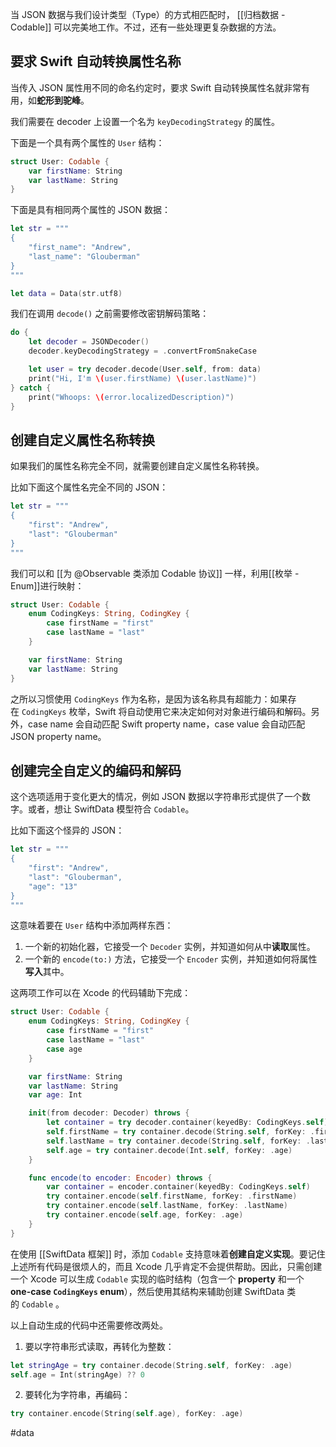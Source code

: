 当 JSON 数据与我们设计类型（Type）的方式相匹配时， [[归档数据 - Codable]] 可以完美地工作。不过，还有一些处理更复杂数据的方法。

## 要求 Swift 自动转换属性名称

当传入 JSON 属性用不同的命名约定时，要求 Swift 自动转换属性名就非常有用，如**蛇形到驼峰**。

我们需要在 decoder 上设置一个名为 `keyDecodingStrategy` 的属性。

下面是一个具有两个属性的 `User` 结构：

```swift
struct User: Codable {
    var firstName: String
    var lastName: String
}
```

下面是具有相同两个属性的 JSON 数据：

```swift
let str = """
{
    "first_name": "Andrew",
    "last_name": "Glouberman"
}
"""

let data = Data(str.utf8)
```

我们在调用 `decode()` 之前需要修改密钥解码策略：

```swift
do {
    let decoder = JSONDecoder()
    decoder.keyDecodingStrategy = .convertFromSnakeCase

    let user = try decoder.decode(User.self, from: data)
    print("Hi, I'm \(user.firstName) \(user.lastName)")
} catch {
    print("Whoops: \(error.localizedDescription)")
} 
```

## 创建自定义属性名称转换

如果我们的属性名称完全不同，就需要创建自定义属性名称转换。

比如下面这个属性名完全不同的 JSON：

```swift
let str = """
{
    "first": "Andrew",
    "last": "Glouberman"
}
"""
```

我们可以和 [[为 @Observable 类添加 Codable 协议]] 一样，利用[[枚举 - Enum]]进行映射：

```swift
struct User: Codable {
    enum CodingKeys: String, CodingKey {
        case firstName = "first"
        case lastName = "last"
    }

    var firstName: String
    var lastName: String
}
```

之所以习惯使用 `CodingKeys` 作为名称，是因为该名称具有超能力：如果存在 `CodingKeys` 枚举，Swift 将自动使用它来决定如何对对象进行编码和解码。另外，case name 会自动匹配 Swift property name，case value 会自动匹配 JSON property name。

## 创建完全自定义的编码和解码

这个选项适用于变化更大的情况，例如 JSON 数据以字符串形式提供了一个数字。或者，想让 SwiftData 模型符合 `Codable`。

比如下面这个怪异的 JSON：

```swift
let str = """
{
    "first": "Andrew",
    "last": "Glouberman",
    "age": "13"
}
"""
```

这意味着要在 `User` 结构中添加两样东西：

1. 一个新的初始化器，它接受一个 `Decoder` 实例，并知道如何从中**读取**属性。
2. 一个新的 `encode(to:)` 方法，它接受一个 `Encoder` 实例，并知道如何将属性**写入**其中。

这两项工作可以在 Xcode 的代码辅助下完成：

```swift
struct User: Codable {
    enum CodingKeys: String, CodingKey {
        case firstName = "first"
        case lastName = "last"
        case age
    }

    var firstName: String
    var lastName: String
    var age: Int

    init(from decoder: Decoder) throws {
        let container = try decoder.container(keyedBy: CodingKeys.self)
        self.firstName = try container.decode(String.self, forKey: .firstName)
        self.lastName = try container.decode(String.self, forKey: .lastName)
        self.age = try container.decode(Int.self, forKey: .age)
    }

    func encode(to encoder: Encoder) throws {
        var container = encoder.container(keyedBy: CodingKeys.self)
        try container.encode(self.firstName, forKey: .firstName)
        try container.encode(self.lastName, forKey: .lastName)
        try container.encode(self.age, forKey: .age)
    }
}
```

在使用 [[SwiftData 框架]] 时，添加 `Codable` 支持意味着**创建自定义实现**。要记住上述所有代码是很烦人的，而且 Xcode 几乎肯定不会提供帮助。因此，只需创建一个 Xcode 可以生成 `Codable` 实现的临时结构（包含一个 **property** 和一个 **one-case `CodingKeys` enum**），然后使用其结构来辅助创建 SwiftData 类的 `Codable` 。

以上自动生成的代码中还需要修改两处。

1. 要以字符串形式读取，再转化为整数：

```swift
let stringAge = try container.decode(String.self, forKey: .age)
self.age = Int(stringAge) ?? 0
```

2. 要转化为字符串，再编码：

```swift
try container.encode(String(self.age), forKey: .age)
```

#data 